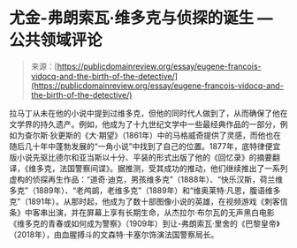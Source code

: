 <!--yml

category: 未分类

date: 2024-05-27 14:44:34

-->

# 尤金-弗朗索瓦·维多克与侦探的诞生 — 公共领域评论

> 来源：[https://publicdomainreview.org/essay/eugene-francois-vidocq-and-the-birth-of-the-detective/](https://publicdomainreview.org/essay/eugene-francois-vidocq-and-the-birth-of-the-detective/)

[](#p-9-5)

拉马丁从未在他的小说中提到过维多克，但他的同时代人做到了，从而确保了他在文学界的持久遗产。例如，他成为了十九世纪文学中一些最经典作品的一部分，例如为查尔斯·狄更斯的《大·期望》（1861年）中的马格威奇提供了灵感，而他也在随后几十年中蓬勃发展的“一角小说”中找到了自己的位置。1877年，底特律便宜版小说先驱比德尔和亚当斯以十分、平装的形式出版了他的《回忆录》的摘要翻译，《维多克，法国警察间谍》。据推测，受其成功的推动，他们继续推出了一系列虚构的侦探再生作品：“道奇·迪克，男孩维多克”（1888年）、“快乐汉斯，荷兰维多克”（1889年）、“老鸬鹚，老维多克”（1889年）和“维奥莱特·凡恩，腹语维多克”（1891年）。从那时起，他成为了数十部图像小说的英雄，在视频游戏《刺客信条》中客串出演，并在屏幕上享有长期生命，从杰拉尔·布尔瓦的无声黑白电影《维多克的青春或如何成为警察》（1909年）到让-弗朗索瓦·里舍的《巴黎皇帝》（2018年），由血腥搏斗的文森特·卡塞尔饰演法国警察局长。
